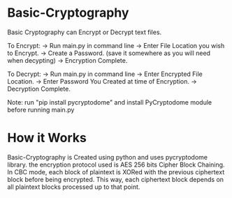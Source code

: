 # Basic-Cryptography
Basic Cryptography can Encrypt or Decrypt text files. 

To Encrypt:
-> Run main.py in command line
-> Enter File Location you wish to Encrypt.
-> Create a Password. (save it somewhere as you will need when decypting)
-> Encryption Complete.

To Decrypt:
-> Run main.py in command line
-> Enter Encrypted File Location.
-> Enter Password You Created at time of Encryption.
-> Decryption Complete.

Note: run "pip install pycryptodome" and install PyCryptodome module before running main.py

# How it Works
Basic-Cryptography is Created using python and uses pycryptodome library.
the encryption protocol used is AES 256 bits Cipher Block Chaining.
In CBC mode, each block of plaintext is XORed with the previous ciphertext block before being encrypted.
This way, each ciphertext block depends on all plaintext blocks processed up to that point.

